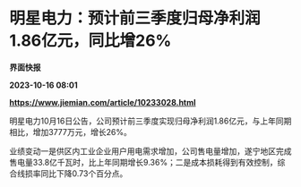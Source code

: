 # 明星电力：预计前三季度归母净利润1.86亿元，同比增26%
**界面快报**

**2023-10-16 08:01**

**https://www.jiemian.com/article/10233028.html**

明星电力10月16日公告，公司预计前三季度实现归母净利润1.86亿元，与上年同期相比，增加3777万元，增长26%。

业绩变动一是供区内工业企业用户用电需求增加，公司售电量增加，遂宁地区完成售电量33.8亿千瓦时，比上年同期增长9.36%；二是成本损耗得到有效控制，综合线损率同比下降0.73个百分点。